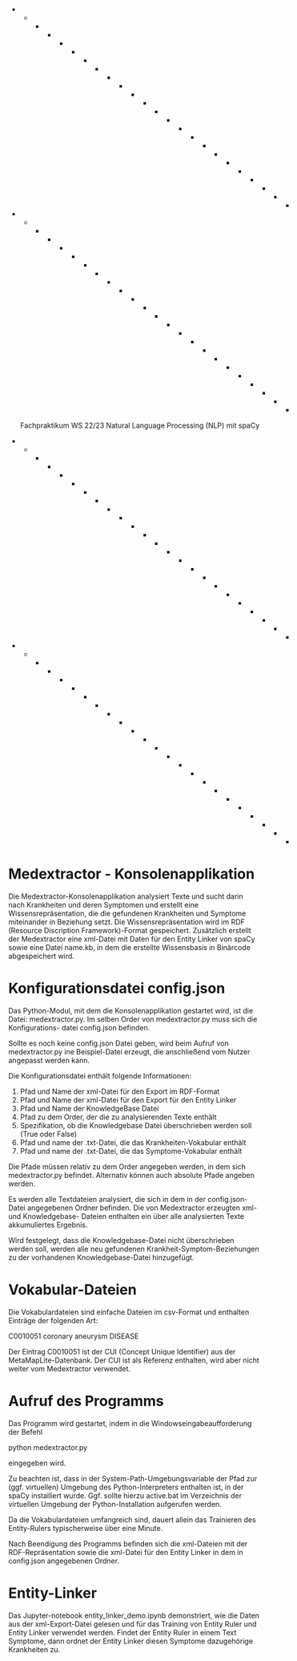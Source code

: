 + + + + + + + + + + + + + + + + + + + + + + + + 
+ + + + + + + + + + + + + + + + + + + + + + + +

   Fachpraktikum WS 22/23
   Natural Language Processing (NLP) mit spaCy

+ + + + + + + + + + + + + + + + + + + + + + + +
+ + + + + + + + + + + + + + + + + + + + + + + +


Medextractor - Konsolenapplikation
==================================

Die Medextractor-Konsolenapplikation analysiert Texte und sucht darin nach
Krankheiten und deren Symptomen und erstellt eine Wissensrepräsentation, die
die gefundenen Krankheiten und Symptome miteinander in Beziehung setzt. Die
Wissensrepräsentation wird im RDF (Resource Discription Framework)-Format
gespeichert. Zusätzlich erstellt der Medextractor eine xml-Datei mit Daten
für den Entity Linker von spaCy sowie eine Datei name.kb, in dem die erstellte
Wissensbasis in Binärcode abgespeichert wird.


Konfigurationsdatei config.json
===============================
Das Python-Modul, mit dem die Konsolenapplikation gestartet wird, ist die Datei:
medextractor.py. Im selben Order von medextractor.py muss sich die Konfigurations-
datei config.json befinden.

Sollte es noch keine config.json Datei geben, wird beim Aufruf von medextractor.py
ine Beispiel-Datei erzeugt, die anschließend vom Nutzer angepasst werden kann.

Die Konfigurationsdatei enthält folgende Informationen:

1. Pfad und Name der xml-Datei für den Export im RDF-Format
2. Pfad und Name der xml-Datei für den Export für den Entity Linker
3. Pfad und Name der KnowledgeBase Datei
4. Pfad zu dem Order, der die zu analysierenden Texte enthält
5. Spezifikation, ob die Knowledgebase Datei überschrieben werden soll (True oder False)
6. Pfad und name der .txt-Datei, die das Krankheiten-Vokabular enthält
7. Pfad und name der .txt-Datei, die das Symptome-Vokabular enthält

Die Pfade müssen relativ zu dem Order angegeben werden, in dem sich
medextractor.py befindet. Alternativ können auch absolute Pfade angeben werden.

Es werden alle Textdateien analysiert, die sich in dem in der config.json-Datei
angegebenen Ordner befinden. Die von Medextractor erzeugten xml- und Knowledgebase-
Dateien enthalten ein über alle analysierten Texte akkumuliertes Ergebnis.

Wird festgelegt, dass die Knowledgebase-Datei nicht überschrieben werden
soll, werden alle neu gefundenen Krankheit-Symptom-Beziehungen zu der
vorhandenen Knowledgebase-Datei hinzugefügt.


Vokabular-Dateien
=================
Die Vokabulardateien sind einfache Dateien im csv-Format und enthalten
Einträge der folgenden Art:

C0010051	coronary aneurysm	DISEASE

Der Eintrag C0010051 ist der CUI (Concept Unique Identifier) aus der
MetaMapLite-Datenbank. Der CUI ist als Referenz enthalten, wird aber nicht
weiter vom Medextractor verwendet.


Aufruf des Programms
====================
Das Programm wird gestartet, indem in die Windowseingabeaufforderung der Befehl

   python medextractor.py

eingegeben wird.

Zu beachten ist, dass in der System-Path-Umgebungsvariable der Pfad zur
(ggf. virtuellen) Umgebung des Python-Interpreters enthalten ist, in der
spaCy installiert wurde. Ggf. sollte hierzu active.bat im Verzeichnis
der virtuellen Umgebung der Python-Installation aufgerufen werden.

Da die Vokabulardateien umfangreich sind, dauert allein das Trainieren des
Entity-Rulers typischerweise über eine Minute.

Nach Beendigung des Programms befinden sich die xml-Dateien mit der
RDF-Repräsentation sowie die xml-Datei für den Entity Linker in dem
in config.json angegebenen Ordner.


Entity-Linker
=============
Das Jupyter-notebook entity_linker_demo.ipynb demonstriert, wie die Daten
aus der xml-Export-Datei gelesen und für das Training von Entity Ruler und Entity
Linker verwendet werden. Findet der Entity Ruler in einem Text Symptome, dann
ordnet der Entity Linker diesen Symptome dazugehörige Krankheiten zu.

